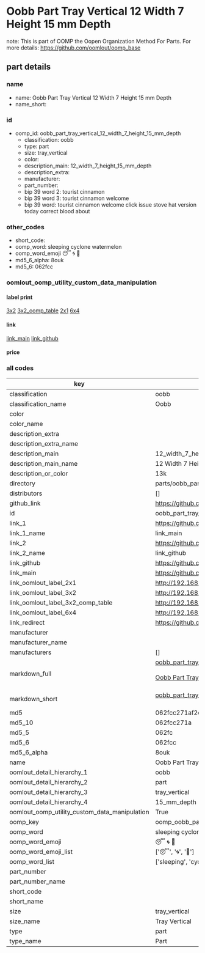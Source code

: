 # Oobb Part Tray Vertical 12 Width 7 Height 15 mm Depth  

note: This is part of OOMP the Oopen Organization Method For Parts. For more details: https://github.com/oomlout/oomp_base

##  part details
  







### name
* name: Oobb Part Tray Vertical 12 Width 7 Height 15 mm Depth
* name_short: 
### id
* oomp_id: oobb_part_tray_vertical_12_width_7_height_15_mm_depth
  * classification: oobb
  * type: part
  * size: tray_vertical
  * color: 
  * description_main: 12_width_7_height_15_mm_depth
  * description_extra: 
  * manufacturer: 
  * part_number: 
  * bip 39 word 2: tourist cinnamon
  * bip 39 word 3: tourist cinnamon welcome
  * bip 39 word: tourist cinnamon welcome click issue stove hat version today correct blood about

### other_codes
* short_code: 
* oomp_word: sleeping cyclone watermelon
* oomp_word_emoji :sleeping: :cyclone: :watermelon:
* md5_6_alpha: 8ouk
* md5_6: 062fcc






### oomlout_oomp_utility_custom_data_manipulation
#### label print
[3x2](http://192.168.1.245:1112/?label=oomp%208ouk)
[3x2_oomp_table](http://192.168.1.108:1112/?label=oomp%208ouk)
[2x1](http://192.168.1.242:1112/?label=oomp%208ouk)
[6x4](http://192.168.1.55:1112/?label=oomp%208ouk)    

#### link

[link_main](https://github.com/oomlout/oomlout_oomp_version_1_messy/tree/main/parts/oobb_part_tray_vertical_12_width_7_height_15_mm_depth) [link_github](https://github.com/oomlout/oomlout_oomp_version_1_messy/tree/main/parts/oobb_part_tray_vertical_12_width_7_height_15_mm_depth)                             

#### price







### all codes 
| key | value |  
| --- | --- |  
| classification | oobb |  
| classification_name | Oobb |  
| color |  |  
| color_name |  |  
| description_extra |  |  
| description_extra_name |  |  
| description_main | 12_width_7_height_15_mm_depth |  
| description_main_name | 12 Width 7 Height 15 mm Depth |  
| description_or_color | 13k |  
| directory | parts/oobb_part_tray_vertical_12_width_7_height_15_mm_depth |  
| distributors | [] |  
| github_link | https://github.com/oomlout/oomlout_oomp_part_src/tree/main/parts/oobb_part_tray_vertical_12_width_7_height_15_mm_depth |  
| id | oobb_part_tray_vertical_12_width_7_height_15_mm_depth |  
| link_1 | https://github.com/oomlout/oomlout_oomp_version_1_messy/tree/main/parts/oobb_part_tray_vertical_12_width_7_height_15_mm_depth |  
| link_1_name | link_main |  
| link_2 | https://github.com/oomlout/oomlout_oomp_version_1_messy/tree/main/parts/oobb_part_tray_vertical_12_width_7_height_15_mm_depth |  
| link_2_name | link_github |  
| link_github | https://github.com/oomlout/oomlout_oomp_version_1_messy/tree/main/parts/oobb_part_tray_vertical_12_width_7_height_15_mm_depth |  
| link_main | https://github.com/oomlout/oomlout_oomp_version_1_messy/tree/main/parts/oobb_part_tray_vertical_12_width_7_height_15_mm_depth |  
| link_oomlout_label_2x1 | http://192.168.1.242:1112/?label=oomp%208ouk |  
| link_oomlout_label_3x2 | http://192.168.1.245:1112/?label=oomp%208ouk |  
| link_oomlout_label_3x2_oomp_table | http://192.168.1.108:1112/?label=oomp%208ouk |  
| link_oomlout_label_6x4 | http://192.168.1.55:1112/?label=oomp%208ouk |  
| link_redirect | https://github.com/oomlout/oomlout_oomp_version_1_messy/tree/main/parts/oobb_part_tray_vertical_12_width_7_height_15_mm_depth |  
| manufacturer |  |  
| manufacturer_name |  |  
| manufacturers | [] |  
| markdown_full | [oobb_part_tray_vertical_12_width_7_height_15_mm_depth](none)<br>[](none)<br>[Oobb Part Tray Vertical 12 Width 7 Height 15 Mm Depth](none)<br><br> |  
| markdown_short | [oobb_part_tray_vertical_12_width_7_height_15_mm_depth](none)<br><br> |  
| md5 | 062fcc271af2cd335abb52abf28a472f |  
| md5_10 | 062fcc271a |  
| md5_5 | 062fc |  
| md5_6 | 062fcc |  
| md5_6_alpha | 8ouk |  
| name | Oobb Part Tray Vertical 12 Width 7 Height 15 mm Depth |  
| oomlout_detail_hierarchy_1 | oobb |  
| oomlout_detail_hierarchy_2 | part |  
| oomlout_detail_hierarchy_3 | tray_vertical |  
| oomlout_detail_hierarchy_4 | 15_mm_depth |  
| oomlout_oomp_utility_custom_data_manipulation | True |  
| oomp_key | oomp_oobb_part_tray_vertical_12_width_7_height_15_mm_depth |  
| oomp_word | sleeping cyclone watermelon |  
| oomp_word_emoji | :sleeping: :cyclone: :watermelon: |  
| oomp_word_emoji_list | [':sleeping:', ':cyclone:', ':watermelon:'] |  
| oomp_word_list | ['sleeping', 'cyclone', 'watermelon'] |  
| part_number |  |  
| part_number_name |  |  
| short_code |  |  
| short_name |  |  
| size | tray_vertical |  
| size_name | Tray Vertical |  
| type | part |  
| type_name | Part |  
